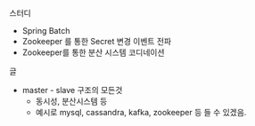 
스터디
- Spring Batch
- Zookeeper 를 통한 Secret 변경 이벤트 전파 
- Zookeeper를 통한 분산 시스템 코디네이션

글
- master - slave 구조의 모든것
	- 동시성, 분산시스템 등
	- 예시로 mysql, cassandra, kafka, zookeeper 등 들 수 있겠음.